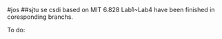 #jos
##sjtu se csdi based on MIT 6.828
Lab1~Lab4 have been finished in coresponding branchs.

To do:
